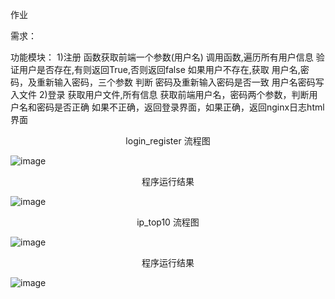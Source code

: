 作业

需求：
     
功能模块：
1)注册
    函数获取前端一个参数(用户名)
	调用函数,遍历所有用户信息
	验证用户是否存在,有则返回True,否则返回false
	如果用户不存在,获取 用户名,密码，及重新输入密码，三个参数
	判断 密码及重新输入密码是否一致
	用户名密码写入文件
2)登录
      获取用户文件,所有信息
	  获取前端用户名，密码两个参数，判断用户名和密码是否正确
	  如果不正确，返回登录界面，如果正确，返回nginx日志html 界面
      
	


<center>login_register 流程图</center >     
                                          
![image](https://github.com/1032231418/python/blob/master/day3/login_register.png)

<center>程序运行结果</center >

![image](https://github.com/1032231418/python/blob/master/day3/login_or_register.png)

<center>ip_top10  流程图</center >               
                                 
![image](https://github.com/1032231418/python/blob/master/day3/ip_top10_liucheng.png)

<center>程序运行结果</center >  

![image](https://github.com/1032231418/python/blob/master/day3/to_10_run.png)
